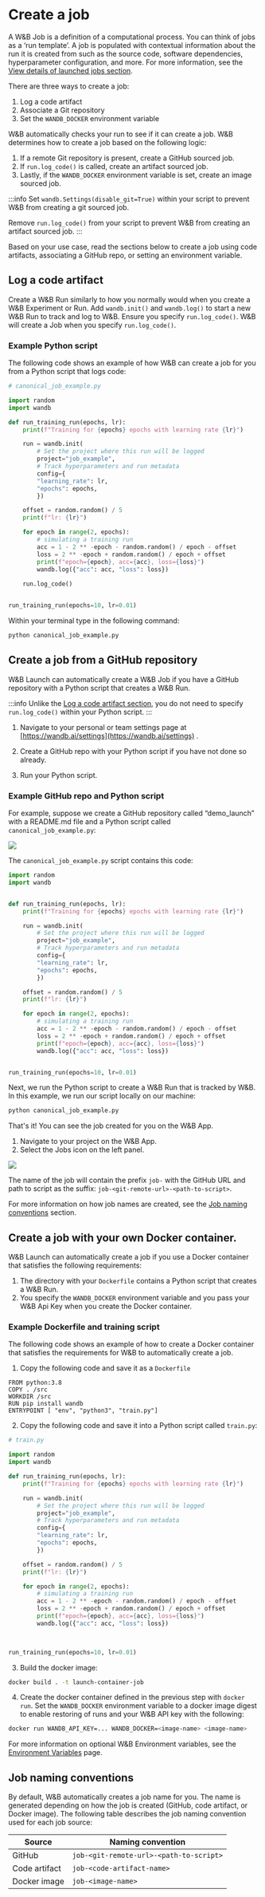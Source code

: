 # Create a job

A W&B Job is a definition of a computational process. You can think of jobs as a ‘run template’. A job is populated with contextual information about the run it is created from such as the source code, software dependencies, hyperparameter configuration, and more. For more information, see the [View details of launched jobs section](launch-jobs#view-details-of-launched-jobs).

There are three ways to create a job:

1. Log a code artifact
2. Associate a Git repository
3. Set the `WANDB_DOCKER` environment variable

W&B automatically checks your run to see if it can create a job. W&B determines how to create a job based on the following logic:

1. If a remote Git repository is present, create a GitHub sourced job.
2. If `run.log_code()` is called, create an artifact sourced job.
3. Lastly, if the `WANDB_DOCKER` environment variable is set, create an image sourced job.

:::info
Set `wandb.Settings(disable_git=True)` within your script to prevent W&B from creating a git sourced job.

Remove `run.log_code()` from your script to prevent W&B from creating an artifact sourced job.
:::

Based on your use case, read the sections below to create a job using code artifacts, associating a GitHub repo, or setting an environment variable.

## Log a code artifact
Create a W&B Run similarly to how you normally would when you create a W&B Experiment or Run. Add `wandb.init()` and `wandb.log()` to start a new W&B Run to track and log to W&B. Ensure you specify `run.log_code()`. W&B will create a Job when you specify `run.log_code()`. 

### Example Python script
The following code shows an example of how W&B can create a job for you from a Python script that logs code:

```python
# canonical_job_example.py

import random
import wandb

def run_training_run(epochs, lr):
    print(f"Training for {epochs} epochs with learning rate {lr}")

    run = wandb.init(
        # Set the project where this run will be logged
        project="job_example",
        # Track hyperparameters and run metadata
        config={
        "learning_rate": lr,
        "epochs": epochs,
        })

    offset = random.random() / 5
    print(f"lr: {lr}")

    for epoch in range(2, epochs):
        # simulating a training run
        acc = 1 - 2 ** -epoch - random.random() / epoch - offset
        loss = 2 ** -epoch + random.random() / epoch + offset
        print(f"epoch={epoch}, acc={acc}, loss={loss}")
        wandb.log({"acc": acc, "loss": loss})
    
    run.log_code()


run_training_run(epochs=10, lr=0.01)
```

Within your terminal type in the following command:

```bash
python canonical_job_example.py
```

 ## Create a job from a GitHub repository
W&B Launch can automatically create a W&B Job if you have a GitHub repository with a Python script that creates a W&B Run. 

:::info
Unlike the [Log a code artifact section](create-job#log-a-code-artifact), you do not need to specify `run.log_code()` within your Python script. 
:::

1. Navigate to your personal or team settings page at [https://wandb.ai/settings](https://wandb.ai/settings) .


2. Create a GitHub repo with your Python script if you have not done so already. 
3. Run your Python script.

### Example GitHub repo and Python script
For example, suppose we create a GitHub repository called “demo_launch” with a README.md file and a Python script called `canonical_job_example.py`:


![](/images/launch/example_github_repo.png)

The `canonical_job_example.py` script contains this code:

```python
import random
import wandb


def run_training_run(epochs, lr):
    print(f"Training for {epochs} epochs with learning rate {lr}")

    run = wandb.init(
        # Set the project where this run will be logged
        project="job_example",
        # Track hyperparameters and run metadata
        config={
        "learning_rate": lr,
        "epochs": epochs,
        })

    offset = random.random() / 5
    print(f"lr: {lr}")

    for epoch in range(2, epochs):
        # simulating a training run
        acc = 1 - 2 ** -epoch - random.random() / epoch - offset
        loss = 2 ** -epoch + random.random() / epoch + offset
        print(f"epoch={epoch}, acc={acc}, loss={loss}")
        wandb.log({"acc": acc, "loss": loss})


run_training_run(epochs=10, lr=0.01)
```

Next, we run the Python script to create a W&B Run that is tracked by W&B. In this example, we run our script locally on our machine:
```bash
python canonical_job_example.py
```
That's it! You can see the job created for you on the W&B App.

1. Navigate to your project on the W&B App. 
2. Select the Jobs icon on the left panel. 

![](/images/launch/job_page_github_repo_example_zoom.png)

The name of the job will contain the prefix `job-` with the GitHub URL and path to script as the suffix: `job-<git-remote-url>-<path-to-script>`. 

For more information on how job names are created, see the [Job naming conventions](create-job#job-naming-conventions) section.

 ## Create a job with your own Docker container.

W&B Launch can automatically create a job if you use a Docker container that satisfies the following requirements:

1. The directory with your `Dockerfile` contains a Python script that creates a W&B Run.
2. You specify the `WANDB_DOCKER` environment variable and you pass your W&B Api Key when you create the Docker container.

### Example Dockerfile and training script
The following code shows an example of how to create a Docker container that satisfies the requirements for W&B to automatically create a job.

1. Copy the following code and save it as a `Dockerfile`

```
FROM python:3.8
COPY . /src
WORKDIR /src
RUN pip install wandb
ENTRYPOINT [ "env", "python3", "train.py"]
```

2. Copy the following code and save it into a Python script called `train.py`: 
```python
# train.py

import random
import wandb

def run_training_run(epochs, lr):
    print(f"Training for {epochs} epochs with learning rate {lr}")

    run = wandb.init(
        # Set the project where this run will be logged
        project="job_example",
        # Track hyperparameters and run metadata
        config={
        "learning_rate": lr,
        "epochs": epochs,
        })

    offset = random.random() / 5
    print(f"lr: {lr}")

    for epoch in range(2, epochs):
        # simulating a training run
        acc = 1 - 2 ** -epoch - random.random() / epoch - offset
        loss = 2 ** -epoch + random.random() / epoch + offset
        print(f"epoch={epoch}, acc={acc}, loss={loss}")
        wandb.log({"acc": acc, "loss": loss})
		


run_training_run(epochs=10, lr=0.01)
```

3. Build the docker image:
```bash
docker build . -t launch-container-job
```

4. Create the docker container defined in the previous step with `docker run`. Set the `WANDB_DOCKER` environment variable to a docker image digest to enable restoring of runs and your W&B API key with the following:

```bash
docker run WANDB_API_KEY=... WANDB_DOCKER=<image-name> <image-name>
```

For more information on optional W&B Environment variables, see the [Environment Variables](../track/environment-variables.md) page.

## Job naming conventions

By default, W&B automatically creates a job name for you. The name is generated depending on how the job is created (GitHub, code artifact, or Docker image). The following table describes the job naming convention used for each job source:

| Source | Naming convention |
| ------ | ------ |
| GitHub | `job-<git-remote-url>-<path-to-script>` |
| Code artifact | `job-<code-artifact-name>` |
| Docker image | `job-<image-name>` |